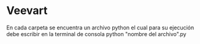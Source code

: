 # Veevart
En cada carpeta se encuentra un archivo python el cual para su ejecución debe escribir en la terminal de consola python "nombre del archivo".py
